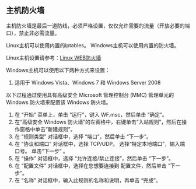 ## 主机防火墙

主机防火墙是最后一道防线，必须严格设置，仅仅允许需要的流量（开放必要的端口），禁止非必需流量。

Linux主机可以使用内置的iptables。
Windows主机可以使用内置的防火墙。

Linux主机设置请参考：[Linux WEB防火墙](linux_web.md)

Windows主机可以使用以下两种方式来设置：

1. 适用于 Windows Vista、Windows 7 和 Windows Server 2008

以下过程通过使用具有高级安全 Microsoft 管理控制台 (MMC) 管理单元的 Windows 防火墙来配置该 Windows 防火墙。 

1. 在 “开始” 菜单上，单击 “运行”，键入 WF.msc，然后单击 “确定”。
2. 在“高级安全 Windows 防火墙”的左窗格中，右键单击“入站规则”，然后在操作窗格中单击“新建规则”。
3. 在 “规则类型” 对话框中，选择 “端口”，然后单击 “下一步”。
4. 在 “协议和端口” 对话框中，选择 TCP/UDP。 选择“特定本地端口”，输入端口号。 单击“下一步” 。
5. 在 “操作” 对话框中，选择 “允许连接/禁止连接”，然后单击 “下一步”。
6. 在 “配置文件” 对话框中，选择在您想要连接到 配置文件，然后单击 “下一步”。
7. 在 “名称” 对话框中，输入此规则的名称和说明，再单击 “完成”。


